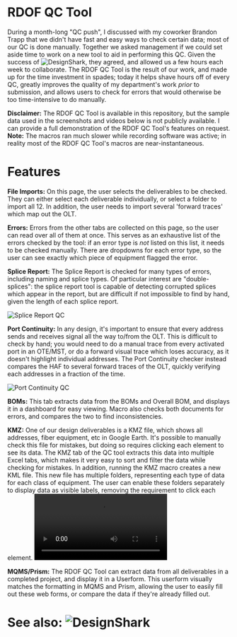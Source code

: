 # RDOF QC Tool

During a month-long "QC push", I discussed with my coworker Brandon Trapp that we didn't have fast and easy ways to check certain data; most of our QC is done manually. Together we asked management if we could set aside time to work on a new tool to aid in performing this QC. Given the success of ![DesignShark](https://github.com/AlexMcTeague/DesignShark), they agreed, and allowed us a few hours each week to collaborate. The RDOF QC Tool is the result of our work, and made up for the time investment in spades; today it helps shave hours off of every QC, greatly improves the quality of my department's work _prior_ to submission, and allows users to check for errors that would otherwise be too time-intensive to do manually.

**Disclaimer:** The RDOF QC Tool is available in this repository, but the sample data used in the screenshots and videos below is not publicly available. I can provide a full demonstration of the RDOF QC Tool's features on request.
**Note:** The macros ran much slower while recording software was active; in reality most of the RDOF QC Tool's macros are near-instantaneous.

# Features

**File Imports:** On this page, the user selects the deliverables to be checked. They can either select each deliverable individually, or select a folder to import all 12. In addition, the user needs to import several 'forward traces' which map out the OLT.

**Errors:** Errors from the other tabs are collected on this page, so the user can read over all of them at once. This serves as an exhaustive list of the errors checked by the tool: if an error type is _not_ listed on this list, it needs to be checked manually. There are dropdowns for each error type, so the user can see exactly which piece of equipment flagged the error.

**Splice Report:** The Splice Report is checked for many types of errors, including naming and splice types. Of particular interest are "double-splices": the splice report tool is capable of detecting corrupted splices which appear in the report, but are difficult if not impossible to find by hand, given the length of each splice report.

![Splice Report QC](https://i.imgur.com/A7y0rxN.png)

**Port Continuity:** In any design, it's important to ensure that every address sends and receives signal all the way to/from the OLT. This is difficult to check by hand; you would need to do a manual trace from every activated port in an OTE/MST, or do a forward visual trace which loses accuracy, as it doesn't highlight individual addresses. The Port Continuity checker instead compares the HAF to several forward traces of the OLT, quickly verifying each addresses in a fraction of the time.

![Port Continuity QC](https://i.imgur.com/8Kbu1d0.png)

**BOMs:** This tab extracts data from the BOMs and Overall BOM, and displays it in a dashboard for easy viewing. Macro also checks both documents for errors, and compares the two to find inconsistencies.

**KMZ:** One of our design deliverables is a KMZ file, which shows all addresses, fiber equipment, etc in Google Earth. It's possible to manually check this file for mistakes, but doing so requires clicking each element to see its data. The KMZ tab of the QC tool extracts this data into multiple Excel tabs, which makes it very easy to sort and filter the data while checking for mistakes. In addition, running the KMZ macro creates a new KML file. This new file has multiple folders, representing each type of data for each class of equipment. The user can enable these folders separately to display data as visible labels, removing the requirement to click each element.
![Click to view KMZ demo video](https://i.imgur.com/wxmoIIK.mp4)

**MQMS/Prism:** The RDOF QC Tool can extract data from all deliverables in a completed project, and display it in a Userform. This userform visually matches the formatting in MQMS and Prism, allowing the user to easily fill out these web forms, or compare the data if they're already filled out.

# See also: ![DesignShark](https://github.com/AlexMcTeague/DesignShark)
